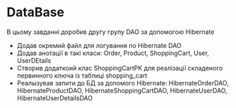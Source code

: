 # DataBase
 В цьому завданні доробив другу групу DAO за допомогою Hibernate
  - Додав окремий файл для логування по Hibernate DAO
  - Додав анотації в такі класи: Order, Product, ShoppingCart, User, UserDEtails
  - Створив додаткоий клас ShoppingCartPK для реалізації складеного первинного ключа із таблиці shopping_cart
  - Реалызував запити до БД за допомого Hibernate: HibernateOrderDAO, HibernateProductDAO, HibernateShoppingCartDAO, HibernateUserDAO, HibernateUserDetailsDAO
